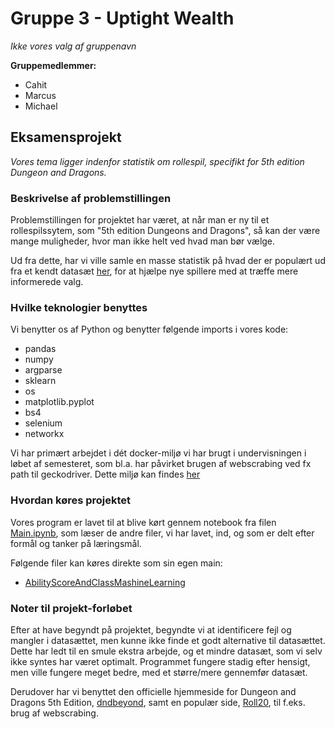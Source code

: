 # Gruppe 3 - Uptight Wealth
*Ikke vores valg af gruppenavn*

**Gruppemedlemmer:**
- Cahit
- Marcus
- Michael

## Eksamensprojekt

*Vores tema ligger indenfor statistik om rollespil, specifikt for 5th edition Dungeon and Dragons.*


### Beskrivelse af problemstillingen

Problemstillingen for projektet har været, at når man er ny til et rollespilssytem, som "5th edition Dungeons and Dragons", så kan der være mange muligheder, hvor man ikke helt ved hvad man bør vælge.

Ud fra dette, har vi ville samle en masse statistik på hvad der er populært ud fra et kendt datasæt [her](https://github.com/oganm/dndstats/blob/master/docs/charTable.tsv), for at hjælpe nye spillere med at træffe mere informerede valg.


### Hvilke teknologier benyttes
Vi benytter os af Python og benytter følgende imports i vores kode:
- pandas
- numpy
- argparse
- sklearn
- os
- matplotlib.pyplot
- bs4
- selenium
- networkx

Vi har primært arbejdet i dét docker-miljø vi har brugt i undervisningen i løbet af semesteret, som bl.a. har påvirket brugen af webscrabing ved fx path til geckodriver. Dette miljø kan findes [her](https://github.com/Hartmannsolution/docker_notebooks)


### Hvordan køres projektet
Vores program er lavet til at blive kørt gennem notebook fra filen [Main.ipynb](https://github.com/Micniks/Python-Exam/blob/main/Main.ipynb), som læser de andre filer, vi har lavet, ind, og som er delt efter formål og tanker på læringsmål.

Følgende filer kan køres direkte som sin egen main:
* [AbilityScoreAndClassMashineLearning](https://github.com/Micniks/Python-Exam/blob/main/AbilityScoreAndClassMashineLearning.py)


### Noter til projekt-forløbet
Efter at have begyndt på projektet, begyndte vi at identificere fejl og mangler i datasættet, men kunne ikke finde et godt alternative til datasættet. Dette har ledt til en smule ekstra arbejde, og et mindre datasæt, som vi selv ikke syntes har været optimalt. Programmet fungere stadig efter hensigt, men ville fungere meget bedre, med et større/mere gennemfør datasæt.

Derudover har vi benyttet den officielle hjemmeside for Dungeon and Dragons 5th Edition, [dndbeyond](https://www.dndbeyond.com/), samt en populær side, [Roll20](https://roll20.net/compendium/dnd5e/BookIndex), til f.eks. brug af webscrabing.